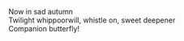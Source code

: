 Now in sad autumn    
Twilight whippoorwill, whistle on, sweet deepener    
Companion butterfly!    

